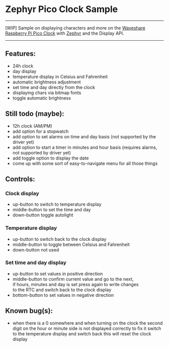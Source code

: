 # Zephyr Pico Clock Sample   
---   
[WIP] Sample on displaying characters and more on the [Waveshare Raspberry Pi Pico Clock](https://www.waveshare.com/wiki/Pico-Clock-Green) with [Zephyr](https://github.com/zephyrproject-rtos/zephyr) and the Display API. 

---
## Features:  
 * 24h clock  
 * day display  
 * temperature display in Celsius and Fahrenheit  
 * automatic brightness adjustment  
 * set time and day directly from the clock  
 * displaying chars via bitmap fonts  
 * toggle automatic brightness  

## Still todo (maybe):  
 * 12h clock (AM/PM)  
 * add option for a stopwatch  
 * add option to set alarms on time and day basis (not supported by the driver yet)  
 * add option to start a timer in minutes and hour basis (requires alarms, not supported by driver yet)  
 * add toggle option to display the date    
 * come up with some sort of easy-to-navigate menu for all those things   

## Controls:    
### Clock display  
 * up-button to switch to temperature display  
 * middle-button to set the time and day  
 * down-button toggle autolight
### Temperature display  
 * up-button to switch back to the clock display  
 * middle-button to toggle between Celsius and Fahrenheit  
 * down-button not used  
### Set time and day display  
 * up-button to set values in positive direction
 * middle-button to confirm current value and go to the next,   
   if hours, minutes and day is set press again to write changes   
   to the RTC and switch back to the clock display   
 * bottom-button to set values in negative direction   

## Known bug(s):  
 * when there is a 0 somewhere and when turning on the clock the second digit on the hour or minute side is not displayed correctly to fix it switch to the temperature display and switch back this will reset the clock display  
